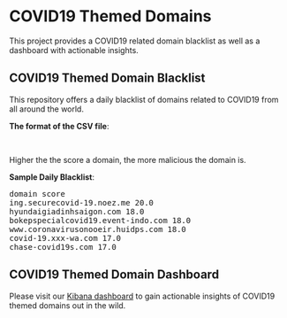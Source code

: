 # COVID19 Themed Domains
This project provides a COVID19 related domain blacklist as well as a dashboard with actionable insights.

## COVID19 Themed Domain Blacklist
This repository offers a daily blacklist of domains related to COVID19 from all around the world. 

<b>The format of the CSV file</b>:

<pre>
<domain-name> <maliciousness-score>
</pre>

Higher the the score a domain, the more malicious the domain is.

<b>Sample Daily Blacklist</b>:

<pre>
domain score
ing.securecovid-19.noez.me 20.0
hyundaigiadinhsaigon.com 18.0
bokepspecialcovid19.event-indo.com 18.0
www.coronavirusonooeir.huidps.com 18.0
covid-19.xxx-wa.com 17.0
chase-covid19s.com 17.0
</pre>

## COVID19 Themed Domain Dashboard

Please visit our [Kibana dashboard](https://bit.ly/3anpJe7) to gain actionable insights of COVID19 themed domains out in the wild.
